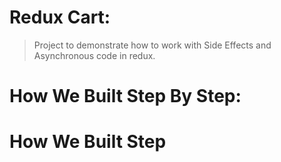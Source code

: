 # Redux Cart:
> Project to demonstrate how to work with Side Effects and Asynchronous code in redux.

# How We Built Step By Step:
# How We Built Step
